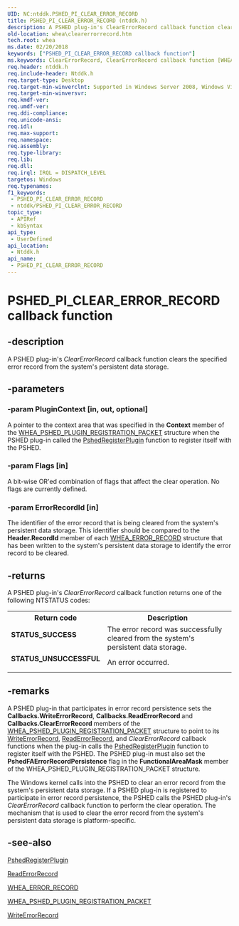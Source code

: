 ```yaml
---
UID: NC:ntddk.PSHED_PI_CLEAR_ERROR_RECORD
title: PSHED_PI_CLEAR_ERROR_RECORD (ntddk.h)
description: A PSHED plug-in's ClearErrorRecord callback function clears the specified error record from the system's persistent data storage.
old-location: whea\clearerrorrecord.htm
tech.root: whea
ms.date: 02/20/2018
keywords: ["PSHED_PI_CLEAR_ERROR_RECORD callback function"]
ms.keywords: ClearErrorRecord, ClearErrorRecord callback function [WHEA Drivers and Applications], PSHED_PI_CLEAR_ERROR_RECORD, PSHED_PI_CLEAR_ERROR_RECORD callback, ntddk/ClearErrorRecord, whea.clearerrorrecord, whearef_1644b60c-c232-4cca-805b-d6a061425f61.xml
req.header: ntddk.h
req.include-header: Ntddk.h
req.target-type: Desktop
req.target-min-winverclnt: Supported in Windows Server 2008, Windows Vista SP1, and later versions of Windows.
req.target-min-winversvr: 
req.kmdf-ver: 
req.umdf-ver: 
req.ddi-compliance: 
req.unicode-ansi: 
req.idl: 
req.max-support: 
req.namespace: 
req.assembly: 
req.type-library: 
req.lib: 
req.dll: 
req.irql: IRQL = DISPATCH_LEVEL
targetos: Windows
req.typenames: 
f1_keywords:
 - PSHED_PI_CLEAR_ERROR_RECORD
 - ntddk/PSHED_PI_CLEAR_ERROR_RECORD
topic_type:
 - APIRef
 - kbSyntax
api_type:
 - UserDefined
api_location:
 - Ntddk.h
api_name:
 - PSHED_PI_CLEAR_ERROR_RECORD
---
```


# PSHED_PI_CLEAR_ERROR_RECORD callback function


## -description

A PSHED plug-in's <i>ClearErrorRecord </i>callback function clears the specified error record from the system's persistent data storage.

## -parameters

### -param PluginContext [in, out, optional]


A pointer to the context area that was specified in the <b>Context</b> member of the <a href="/windows-hardware/drivers/ddi/ntddk/ns-ntddk-_whea_pshed_plugin_registration_packet">WHEA_PSHED_PLUGIN_REGISTRATION_PACKET</a> structure when the PSHED plug-in called the <a href="/windows-hardware/drivers/ddi/ntddk/nf-ntddk-pshedregisterplugin">PshedRegisterPlugin</a> function to register itself with the PSHED.

### -param Flags [in]


A bit-wise OR'ed combination of flags that affect the clear operation. No flags are currently defined.

### -param ErrorRecordId [in]


The identifier of the error record that is being cleared from the system's persistent data storage. This identifier should be compared to the <b>Header.RecordId</b> member of each <a href="/windows-hardware/drivers/ddi/ntddk/ns-ntddk-_whea_error_record">WHEA_ERROR_RECORD</a> structure that has been written to the system's persistent data storage to identify the error record to be cleared.

## -returns

A PSHED plug-in's <i>ClearErrorRecord</i> callback function returns one of the following NTSTATUS codes:

<table>
<tr>
<th>Return code</th>
<th>Description</th>
</tr>
<tr>
<td width="40%">
<dl>
<dt><b>STATUS_SUCCESS</b></dt>
</dl>
</td>
<td width="60%">
The error record was successfully cleared from the system's persistent data storage.

</td>
</tr>
<tr>
<td width="40%">
<dl>
<dt><b>STATUS_UNSUCCESSFUL</b></dt>
</dl>
</td>
<td width="60%">
An error occurred.

</td>
</tr>
</table>

## -remarks

A PSHED plug-in that participates in error record persistence sets the <b>Callbacks.WriteErrorRecord</b>, <b>Callbacks.ReadErrorRecord </b>and <b>Callbacks.ClearErrorRecord </b>members of the <a href="/windows-hardware/drivers/ddi/ntddk/ns-ntddk-_whea_pshed_plugin_registration_packet">WHEA_PSHED_PLUGIN_REGISTRATION_PACKET</a> structure to point to its <a href="/windows-hardware/drivers/ddi/ntddk/nc-ntddk-pshed_pi_write_error_record">WriteErrorRecord</a>, <a href="/windows-hardware/drivers/ddi/ntddk/nc-ntddk-pshed_pi_read_error_record">ReadErrorRecord</a>, and <i>ClearErrorRecord</i> callback functions when the plug-in calls the <a href="/windows-hardware/drivers/ddi/ntddk/nf-ntddk-pshedregisterplugin">PshedRegisterPlugin</a> function to register itself with the PSHED. The PSHED plug-in must also set the <b>PshedFAErrorRecordPersistence</b> flag in the <b>FunctionalAreaMask</b> member of the WHEA_PSHED_PLUGIN_REGISTRATION_PACKET structure.

The Windows kernel calls into the PSHED to clear an error record from the system's persistent data storage. If a PSHED plug-in is registered to participate in error record persistence, the PSHED calls the PSHED plug-in's <i>ClearErrorRecord</i> callback function to perform the clear operation. The mechanism that is used to clear the error record from the system's persistent data storage is platform-specific.

## -see-also

<a href="/windows-hardware/drivers/ddi/ntddk/nf-ntddk-pshedregisterplugin">PshedRegisterPlugin</a>



<a href="/windows-hardware/drivers/ddi/ntddk/nc-ntddk-pshed_pi_read_error_record">ReadErrorRecord</a>



<a href="/windows-hardware/drivers/ddi/ntddk/ns-ntddk-_whea_error_record">WHEA_ERROR_RECORD</a>



<a href="/windows-hardware/drivers/ddi/ntddk/ns-ntddk-_whea_pshed_plugin_registration_packet">WHEA_PSHED_PLUGIN_REGISTRATION_PACKET</a>



<a href="/windows-hardware/drivers/ddi/ntddk/nc-ntddk-pshed_pi_write_error_record">WriteErrorRecord</a>


